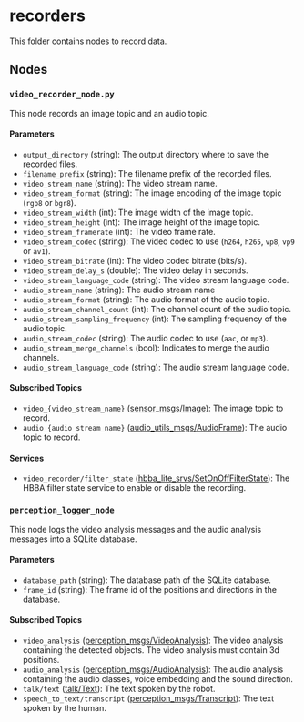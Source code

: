 # recorders
This folder contains nodes to record data.

## Nodes
### `video_recorder_node.py`
This node records an image topic and an audio topic.

#### Parameters
 - `output_directory` (string): The output directory where to save the recorded files.
 - `filename_prefix` (string): The filename prefix of the recorded files.
 - `video_stream_name` (string): The video stream name.
 - `video_stream_format` (string): The image encoding of the image topic (`rgb8` or `bgr8`).
 - `video_stream_width` (int): The image width of the image topic.
 - `video_stream_height` (int): The image height of the image topic.
 - `video_stream_framerate` (int): The video frame rate.
 - `video_stream_codec` (string): The video codec to use (`h264`, `h265`, `vp8`, `vp9` or `av1`).
 - `video_stream_bitrate` (int): The video codec bitrate (bits/s).
 - `video_stream_delay_s` (double): The video delay in seconds.
 - `video_stream_language_code` (string): The video stream language code.
 - `audio_stream_name` (string): The audio stream name
 - `audio_stream_format` (string): The audio format of the audio topic.
 - `audio_stream_channel_count` (int): The channel count of the audio topic.
 - `audio_stream_sampling_frequency` (int): The sampling frequency of the audio topic.
 - `audio_stream_codec` (string): The audio codec to use (`aac`, or `mp3`).
 - `audio_stream_merge_channels` (bool): Indicates to merge the audio channels.
 - `audio_stream_language_code` (string): The audio stream language code.

#### Subscribed Topics
 - `video_{video_stream_name}` ([sensor_msgs/Image](http://docs.ros.org/en/noetic/api/sensor_msgs/html/msg/Image.html)): The image topic to record.
 - `audio_{audio_stream_name}` ([audio_utils_msgs/AudioFrame](https://github.com/introlab/audio_utils/blob/main/audio_utils_msgs/msg/AudioFrame.msg)): The audio topic to record.

#### Services
 - `video_recorder/filter_state` ([hbba_lite_srvs/SetOnOffFilterState](../../utils/hbba_lite/hbba_lite_srvs/srv/SetOnOffFilterState.srv)): The HBBA filter state service to enable or disable the recording.

### `perception_logger_node`
This node logs the video analysis messages and the audio analysis messages into a SQLite database.

#### Parameters
 - `database_path` (string): The database path of the SQLite database.
 - `frame_id` (string): The frame id of the positions and directions in the database.

#### Subscribed Topics
 - `video_analysis` ([perception_msgs/VideoAnalysis](../../perceptions/perception_msgs/msg/VideoAnalysis.msg)): The video analysis containing the detected objects. The video analysis must contain 3d positions.
 - `audio_analysis` ([perception_msgs/AudioAnalysis](../../perceptions/perception_msgs/msg/AudioAnalysis.msg)): The audio analysis containing the audio classes, voice embedding and the sound direction.
 - `talk/text` ([talk/Text](../../behaviors/behavior_msgs/msg/Text.msg)): The text spoken by the robot.
 - `speech_to_text/transcript` ([perception_msgs/Transcript](../../perceptions/perception_msgs/msg/Transcript.msg)): The text spoken by the human.
